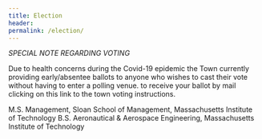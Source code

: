 ```yaml
---
title: Election
header:
permalink: /election/
---
```


*SPECIAL NOTE REGARDING VOTING*

Due to health concerns during the Covid-19 epidemic the Town currently providing early/absentee ballots to anyone 
who wishes to cast their vote without having to enter a polling venue. 
to receive your ballot by mail clicking on this link to the town voting instructions.

M.S. Management, Sloan School of Management, Massachusetts Institute of Technology 
B.S. Aeronautical & Aerospace Engineering, Massachusetts Institute of Technology
